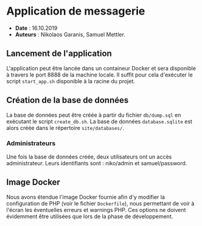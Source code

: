 # Application de messagerie

* **Date** : 16.10.2019
* **Auteurs** : Nikolaos Garanis, Samuel Mettler.

## Lancement de l'application

L'application peut être lancée dans un containeur Docker et sera disponible à  travers le port 8888 de la machine locale. Il suffit pour cela d'exécuter le script `start_app.sh` disponible à la racine du projet.

## Création de la base de données

La base de données peut être créée à partir du fichier `db/dump.sql` en exécutant le script `create_db.sh`. La base de données `database.sqlite` est alors créée dans le répertoire `site/databases/`.

### Administrateurs

Une fois la base de données créée, deux utilisateurs ont un accès administrateur. Leurs identifiants sont : niko/admin et samuel/password.

## Image Docker

Nous avons étendue l'image Docker fournie afin d'y modifier la configuration de PHP (voir le fichier `Dockerfile`), nous permettant de voir à l'écran les éventuelles erreurs et warnings PHP. Ces options ne doivent évidemment être utilisées que lors de la phase de développement.
